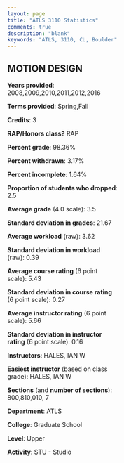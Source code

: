 ```yaml
---
layout: page
title: "ATLS 3110 Statistics"
comments: true
description: "blank"
keywords: "ATLS, 3110, CU, Boulder"
--- 
```

<head>
<script src="https://ajax.googleapis.com/ajax/libs/jquery/2.1.3/jquery.min.js"></script>
<script src="https://dl.dropboxusercontent.com/s/pc42nxpaw1ea4o9/highcharts.js?dl=0"></script>
<!-- <script src="../assets/js/highcharts.js"></script> -->
<style type="text/css">@font-face {
	font-family: "Bebas Neue";
	src: url(https://www.filehosting.org/file/details/544349/BebasNeue%20Regular.otf) format("opentype");
	}
	h1.Bebas { 
		font-family: "Bebas Neue", Verdana, Tahoma;
	}
</style>
</head>
<body>
	<div id="container" style="float: right; width: 45%; height: 88%; margin-left: 2.5%; margin-right: 2.5%;"></div>
	<script language="JavaScript">
		$(document).ready(function() {
		var chart = {type: 'column'};
		var title = {text: 'Grade Distribution'};
		var xAxis = {categories: ['A','B','C','D','F'],crosshair: true};
		var yAxis = {min: 0,title: {text: 'Percentage'}};
		var tooltip = {headerFormat: '<center><b><span style="font-size:20px">{point.key}</span></b></center>',
		               pointFormat: '<td style="padding:0"><b>{point.y:.1f}%</b></td>',
		               footerFormat: '</table>',shared: true,useHTML: true};
		var plotOptions = {column: {pointPadding: 0.0,borderWidth: 0}};  
		var credits = {enabled: false};var series= [{name: 'Percent',data: [56.52,36.52,6.09,0.87,0.0,]}];
		var json = {};
		json.chart = chart;
		json.title = title;
		json.tooltip = tooltip;
		json.xAxis = xAxis;
		json.yAxis = yAxis;  
		json.series = series;
		json.plotOptions = plotOptions;  
		json.credits = credits;
		$('#container').highcharts(json);
	});
	</script>
</body>
			   
## MOTION DESIGN

**Years provided**: 2008,2009,2010,2011,2012,2016

**Terms provided**: Spring,Fall

**Credits**: 3

**RAP/Honors class?** RAP

**Percent grade**: 98.36%

**Percent withdrawn**: 3.17%

**Percent incomplete**: 1.64%

**Proportion of students who dropped**: 2.5

**Average grade** (4.0 scale): 3.5

**Standard deviation in grades**: 21.67

**Average workload** (raw): 3.62

**Standard deviation in workload** (raw): 0.39

**Average course rating** (6 point scale): 5.43

**Standard deviation in course rating** (6 point scale): 0.27

**Average instructor rating** (6 point scale): 5.66

**Standard deviation in instructor rating** (6 point scale): 0.16

**Instructors**: HALES, IAN W

**Easiest instructor** (based on class grade): HALES, IAN W

**Sections** (and **number of sections**): 800,810,010, 7

**Department**: ATLS

**College**: Graduate School

**Level**: Upper

**Activity**: STU - Studio